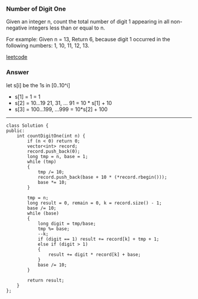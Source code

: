 ### Number of Digit One
Given an integer n, count the total number of digit 1 appearing in all non-negative integers less than or equal to n.

For example:
Given n = 13,
Return 6, because digit 1 occurred in the following numbers: 1, 10, 11, 12, 13.

[leetcode](https://leetcode.com/problems/number-of-digit-one/description/)

### Answer
let s[i] be the 1s in [0..10^i] 
* s[1] = 1 = 1
* s[2] = 10...19 21, 31, ... 91 = 10 \* s[1] + 10
* s[3] = 100...199, ...999 = 10\*s[2] + 100
---

	class Solution {
	public:
	    int countDigitOne(int n) {
	        if (n < 0) return 0;
	        vector<int> record;
	        record.push_back(0);
	        long tmp = n, base = 1;
	        while (tmp)
	        {
	            tmp /= 10;
	            record.push_back(base + 10 * (*record.rbegin()));
	            base *= 10;
	        }
	        
	        tmp = n;
	        long result = 0, remain = 0, k = record.size() - 1;
	        base /= 10;
	        while (base)
	        {
	            long digit = tmp/base;
	            tmp %= base;
	            --k;
	            if (digit == 1) result += record[k] + tmp + 1;
	            else if (digit > 1) 
	            {
	                result += digit * record[k] + base;
	            }
	            base /= 10;
	        }
	        
	        return result;
	    }
	};